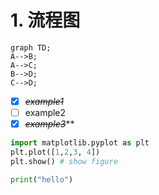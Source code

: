 # 1. 流程图

```mermaid
graph TD;
A-->B;
A-->C;
B-->D;
C-->D;
```

* [x] ~~*example1*~~
* [ ] example2
* [X] ~~*example3*~~**

```python {cmd=true matplotlib=true}
import matplotlib.pyplot as plt
plt.plot([1,2,3, 4])
plt.show() # show figure
```

```python {cmd=true}
print("hello")
```